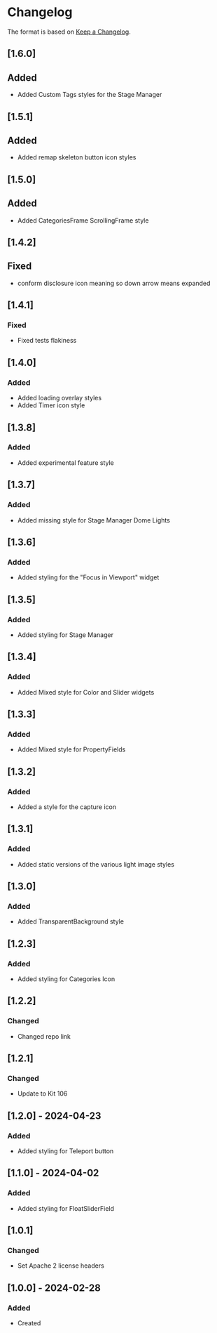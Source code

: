 ﻿# Changelog
The format is based on [Keep a Changelog](https://keepachangelog.com/en/1.0.0/).

## [1.6.0]
## Added
- Added Custom Tags styles for the Stage Manager

## [1.5.1]
## Added
- Added remap skeleton button icon styles

## [1.5.0]
## Added
- Added CategoriesFrame ScrollingFrame style

## [1.4.2]
## Fixed
- conform disclosure icon meaning so down arrow means expanded

## [1.4.1]
### Fixed
- Fixed tests flakiness

## [1.4.0]
### Added
- Added loading overlay styles
- Added Timer icon style

## [1.3.8]
### Added
- Added experimental feature style

## [1.3.7]
### Added
- Added missing style for Stage Manager Dome Lights

## [1.3.6]
### Added
- Added styling for the "Focus in Viewport" widget

## [1.3.5]
### Added
- Added styling for Stage Manager

## [1.3.4]
### Added
- Added Mixed style for Color and Slider widgets

## [1.3.3]
### Added
- Added Mixed style for PropertyFields

## [1.3.2]
### Added
- Added a style for the capture icon

## [1.3.1]
### Added
- Added static versions of the various light image styles

## [1.3.0]
### Added
- Added TransparentBackground style

## [1.2.3]
### Added
- Added styling for Categories Icon

## [1.2.2]
### Changed
- Changed repo link

## [1.2.1]
### Changed
- Update to Kit 106

## [1.2.0] - 2024-04-23
### Added
- Added styling for Teleport button

## [1.1.0] - 2024-04-02
### Added
- Added styling for FloatSliderField

## [1.0.1]
### Changed
- Set Apache 2 license headers

## [1.0.0] - 2024-02-28
### Added
- Created
